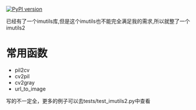[![PyPI version](https://badge.fury.io/py/imutils2.svg)](https://badge.fury.io/py/imutils2)

已经有了一个imutils库,但是这个imutils也不能完全满足我的需求,所以就整了一个imutils2

# 常用函数
- pil2cv
- cv2pil
- cv2gray
- url_to_image

写的不一定全，更多的例子可以去tests/test_imutils2.py中查看